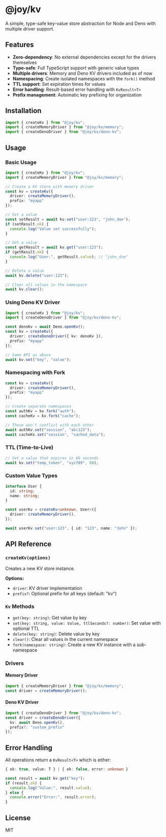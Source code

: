 # @joy/kv

A simple, type-safe key-value store abstraction for Node and Deno with multiple driver support.

## Features

- **Zero-dependency**: No external dependencies except for the drivers themselves
- **Type-safe**: Full TypeScript support with generic value types
- **Multiple drivers**: Memory and Deno KV drivers included as of now
- **Namespacing**: Create isolated namespaces with the `fork()` method
- **TTL support**: Set expiration times for values
- **Error handling**: Result-based error handling with `KvResult<T>`
- **Prefix management**: Automatic key prefixing for organization

## Installation

```typescript
import { createKv } from "@joy/kv";
import { createMemoryDriver } from "@joy/kv/memory";
import { createDenoDriver } from "@joy/kv/deno-kv";
```

## Usage

### Basic Usage

```typescript
import { createKv } from "@joy/kv";
import { createMemoryDriver } from "@joy/kv/memory";

// Create a KV store with memory driver
const kv = createKv({
  driver: createMemoryDriver(),
  prefix: "myapp"
});

// Set a value
const setResult = await kv.set("user:123", "john_doe");
if (setResult.ok) {
  console.log("Value set successfully");
}

// Get a value
const getResult = await kv.get("user:123");
if (getResult.ok) {
  console.log("User:", getResult.value); // "john_doe"
}

// Delete a value
await kv.delete("user:123");

// Clear all values in the namespace
await kv.clear();
```

### Using Deno KV Driver

```typescript
import { createKv } from "@joy/kv";
import { createDenoDriver } from "@joy/kv/deno-kv";

const denoKv = await Deno.openKv();
const kv = createKv({
  driver: createDenoDriver({ kv: denoKv }),
  prefix: "myapp"
});

// Same API as above
await kv.set("key", "value");
```

### Namespacing with Fork

```typescript
const kv = createKv({
  driver: createMemoryDriver(),
  prefix: "myapp"
});

// Create separate namespaces
const authKv = kv.fork("auth");
const cacheKv = kv.fork("cache");

// These won't conflict with each other
await authKv.set("session", "abc123");
await cacheKv.set("session", "cached_data");
```

### TTL (Time-to-Live)

```typescript
// Set a value that expires in 60 seconds
await kv.set("temp_token", "xyz789", 60);
```

### Custom Value Types

```typescript
interface User {
  id: string;
  name: string;
}

const userKv = createKv<unknown, User>({
  driver: createMemoryDriver(),
});

await userKv.set("user:123", { id: "123", name: "John" });
```

## API Reference

### `createKv(options)`

Creates a new KV store instance.

**Options:**
- `driver`: KV driver implementation
- `prefix?`: Optional prefix for all keys (default: "kv")

### `Kv` Methods

- `get(key: string)`: Get value by key
- `set(key: string, value: Value, ttlSeconds?: number)`: Set value with optional TTL
- `delete(key: string)`: Delete value by key
- `clear()`: Clear all values in the current namespace
- `fork(namespace: string)`: Create a new KV instance with a sub-namespace

### Drivers

#### Memory Driver
```typescript
import { createMemoryDriver } from "@joy/kv/memory";
const driver = createMemoryDriver();
```

#### Deno KV Driver
```typescript
import { createDenoDriver } from "@joy/kv/deno-kv";
const driver = createDenoDriver({ 
  kv: await Deno.openKv(),
  prefix?: "custom_prefix"
});
```

## Error Handling

All operations return a `KvResult<T>` which is either:

```typescript
{ ok: true, value: T } | { ok: false, error: unknown }
```

```typescript
const result = await kv.get("key");
if (result.ok) {
  console.log("Value:", result.value);
} else {
  console.error("Error:", result.error);
}
```

## License

MIT
